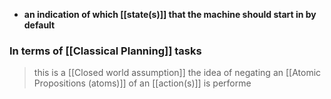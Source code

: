 - **an indication of which [[state(s)]] that the machine should start in by default**

### In terms of [[Classical Planning]] tasks
> this is a [[Closed world assumption]]
> the idea of negating an [[Atomic Propositions (atoms)]] of an [[action(s)]] is performe